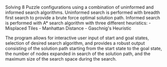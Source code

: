Solving 8 Puzzle configurations using a combination of uninformed and informed search algorithms.
Uninformed search is performed with breadth first search to provide a brute force optimal solution path.
Informed search is performed with A* search algorithm with three different heuristics:
    - Misplaced Tiles
    - Manhattan Distance
    - Gaschnig's Heuristic
    
The program allows for interactive user input of start and goal states, selection of desired search algorithm,
and provides a robust output consisting of the solution path starting from the start state to the goal state,
the number of nodes expanded in search of the solution path, and the maximum size of the search space during 
the search.
